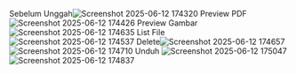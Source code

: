 Sebelum Unggah![Screenshot 2025-06-12 174320](https://github.com/user-attachments/assets/954ad34a-88d1-4652-aa66-a2f24668774e)
Preview PDF ![Screenshot 2025-06-12 174426](https://github.com/user-attachments/assets/98d41935-4e70-468c-a5ff-1f9a289f431f)
Preview Gambar![Screenshot 2025-06-12 174635](https://github.com/user-attachments/assets/26e38688-d8c1-4bc3-bb04-085d2efabceb)
List File ![Screenshot 2025-06-12 174537](https://github.com/user-attachments/assets/fe24fb6d-0d65-41a8-9cc0-f8e9f51197dd)
Delete![Screenshot 2025-06-12 174657](https://github.com/user-attachments/assets/350c456b-1f2e-4d0e-b392-640ac0c6f486)
![Screenshot 2025-06-12 174710](https://github.com/user-attachments/assets/8b4bf07c-48a2-4acd-8c8c-aa22de675afd)
Unduh 
![Screenshot 2025-06-12 175047](https://github.com/user-attachments/assets/ce46fb54-93eb-4e06-b892-00a0cf48e19a)
![Screenshot 2025-06-12 174837](https://github.com/user-attachments/assets/efc3cdef-96dc-4477-bf0c-155227cbbb2e)
